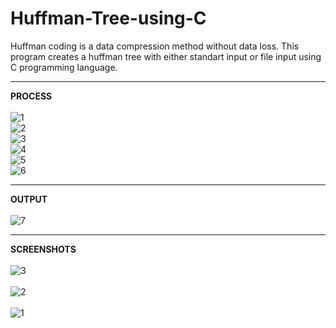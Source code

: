 # Huffman-Tree-using-C
Huffman coding is a data compression method without data loss. This program creates a huffman tree with either standart input or file input using C programming language.
<hr>

<b>PROCESS</b><br><br>
![1](https://user-images.githubusercontent.com/64909109/106359812-f331d080-6325-11eb-8334-ed90f42aef20.PNG)<br>
![2](https://user-images.githubusercontent.com/64909109/106359803-ec0ac280-6325-11eb-9055-03e467f0c8e6.PNG)<br>
![3](https://user-images.githubusercontent.com/64909109/106359804-eca35900-6325-11eb-99a5-bf8ab30511cd.PNG)<br>
![4](https://user-images.githubusercontent.com/64909109/106359805-ed3bef80-6325-11eb-9d59-9485f76a75ff.PNG)<br>
![5](https://user-images.githubusercontent.com/64909109/106359806-ee6d1c80-6325-11eb-8336-81398926677d.PNG)<br>
![6](https://user-images.githubusercontent.com/64909109/106359807-f036e000-6325-11eb-9dc1-bfc998c2b125.PNG)<hr>

<b>OUTPUT</b><br><br>
![7](https://user-images.githubusercontent.com/64909109/106359810-f200a380-6325-11eb-9561-556302015ce6.PNG)<hr>

<b>SCREENSHOTS</b><br><br>
![3](https://user-images.githubusercontent.com/64909109/107520414-7377f180-6bc2-11eb-8ae9-61d657b9ada8.PNG)<br><br>
![2](https://user-images.githubusercontent.com/64909109/107520413-72df5b00-6bc2-11eb-8ef0-5396b0c6ae8a.PNG)<br><br>
![1](https://user-images.githubusercontent.com/64909109/107520417-74108800-6bc2-11eb-8526-b9da0cdfcfe5.PNG)
